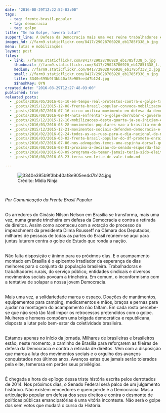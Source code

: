 ```yaml
---
date: "2016-08-29T12:22:52-03:00"
tags:
  - tag: frente-brasil-popular
  - tag: democracia
  - tag: golpe
title: "Se há Golpe, haverá luta!"
support_line: A Defesa da Democracia mais uma vez reúne trabalhadores e trabalhadoras em acampamento nacional em Brasília
images_hd: //farm9.staticflickr.com/8417/29028706920_eb1785f338_b.jpg
menu: lutas e mobilizações
layout: post
files:
  - link: //farm9.staticflickr.com/8417/29028706920_eb1785f338_b.jpg
    thumbnail: //farm9.staticflickr.com/8417/29028706920_eb1785f338_t.jpg
    medium: //farm9.staticflickr.com/8417/29028706920_eb1785f338_z.jpg
    small: //farm9.staticflickr.com/8417/29028706920_eb1785f338_n.jpg
    title: 3340e395b9f3bb40af8e905ee4d7b124.jpg
    $$hashKey: 0YN
created_date: "2016-08-29T12:27:48-03:00"
published: true
releated_posts:
  - _posts/2016/05/2016-05-10-em-tempo-real-protestos-contra-o-golpe-trancam-rodovias-e-ruas-do-pais.md
  - _posts/2015/12/2015-12-08-frente-brasil-popular-convoca-mobilizacoes-contra-o-golpe-para-o-dia-16-12.md
  - _posts/2016/07/2016-07-16-circo-unifica-movimento-em-defesa-da-democracia-em-curitiba.md
  - _posts/2016/08/2016-08-04-nota-enfrentar-o-golpe-derrubar-o-governo-ilegitimo.md
  - _posts/2015/12/2015-12-16-mobilizacoes-desta-quarta-ja-se-iniciam-em-diversas-partes-do-brasil.md
  - _posts/2016/03/2016-03-28-movimentos-populares-vao-a-brasilia-em-defesa-da-democracia.md
  - _posts/2015/12/2015-12-21-movimentos-sociais-defendem-democracia-e-fim-do-ajuste-fiscal.md
  - _posts/2016/02/2016-02-24-todos-as-as-ruas-para-o-dia-nacional-de-mobilizacao-em-31-de-marco.md
  - _posts/2016/03/2016-03-02-frente-brasil-popular-do-df-promete-enraizamento-local-no-combate-ao-retrocesso.md
  - _posts/2016/07/2016-07-06-nos-advogados-temos-uma-espinha-dorsal-que-nao-deve-se-curvar-aos-poderosos.md
  - _posts/2016/08/2016-08-01-proximo-a-decisao-do-senado-esquerda-faz-manifestacao-maior-que-direita-em-sao-paulo.md
  - _posts/2016/08/2016-08-09-programa-de-temer-jamais-teria-sido-eleito-nas-urnas-afirma-dilma.md
  - _posts/2016/08/2016-08-23-terra-sem-lei-e-de-vale-tudo.md

---
```

<figure class="image"><img alt="3340e395b9f3bb40af8e905ee4d7b124.jpg" src="//farm9.staticflickr.com/8417/29028706920_eb1785f338_b.jpg" />
<figcaption>Cr&eacute;dito: M&iacute;dia Ninja&nbsp;</figcaption>
</figure>

<p>&nbsp;</p>

<p><em>Por Comunica&ccedil;&atilde;o da Frente Brasil Popular&nbsp;</em></p>

<p><br />
Os arredores do Gin&aacute;sio Nilson Nelson em Bras&iacute;lia se transforma, mais uma vez, numa grande trincheira em defesa da Democracia e contra a retirada de direitos. Assim como aconteceu com a vota&ccedil;&atilde;o do processo de impeachment da presidenta Dilma Rousseff na C&acirc;mara dos Deputados, milhares de pessoas de todas as partes do Brasil re&uacute;nem-se aqui para juntas lutarem contra o golpe de Estado que ronda a na&ccedil;&atilde;o.</p>

<p><br />
N&atilde;o falta disposi&ccedil;&atilde;o e &acirc;nimo para os pr&oacute;ximos dias. E o acampamento montado em Bras&iacute;lia &eacute; o epicentro irradiador da esperan&ccedil;a de dias melhores para o conjunto da popula&ccedil;&atilde;o brasileira. Trabalhadoras e trabalhadores rurais, do servi&ccedil;o p&uacute;blico, entidades sindicais e diversos movimentos sociais povoam a trincheira. Em comum, o inconformismo com a tentativa de solapar a nossa jovem Democracia.</p>

<p><br />
Mais uma vez, a solidariedade marca o espa&ccedil;o. Doa&ccedil;&otilde;es de mantimentos, equipamentos para camping, medicamentos e m&atilde;os, bra&ccedil;os e pernas para ajudar na montagem do acampamento n&atilde;o faltam. Em cada rosto percebe-se que n&atilde;o ser&aacute; t&atilde;o f&aacute;cil impor os retrocessos pretendidos com o golpe. Mulheres e homens comp&otilde;em uma brigada democr&aacute;tica e republicana, disposta a lutar pelo bem-estar da coletividade brasileira.</p>

<p><br />
Estamos apenas no in&iacute;cio da jornada. Milhares de brasileiras e brasileiros est&atilde;o, neste momento, a caminho de Bras&iacute;lia para refor&ccedil;arem as fileiras de defesa da Democracia e contra a retirada de direitos. V&ecirc;m com a disposi&ccedil;&atilde;o que marca a luta dos movimentos sociais e o orgulho dos avan&ccedil;os conquistados nos &uacute;ltimos anos. Avan&ccedil;os estes que jamais ser&atilde;o tolerados pela elite, temerosa em perder seus privil&eacute;gios.</p>

<p><br />
&Eacute; chegada a hora do ep&iacute;logo dessa triste hist&oacute;ria escrita pelos derrotados de 2014. Nos pr&oacute;ximos dias, o Senado Federal ser&aacute; palco de um julgamento hist&oacute;rico. N&atilde;o existem vencedores e quem perde &eacute; a Democracia. Mas a articula&ccedil;&atilde;o popular em defesa dos seus direitos e contra o desmonte de pol&iacute;ticas p&uacute;blicas emancipat&oacute;rias &eacute; uma vit&oacute;ria inconteste. N&atilde;o ser&aacute; o golpe dos sem votos que mudar&aacute; o curso da Hist&oacute;ria.</p>

<p>&nbsp;</p>
